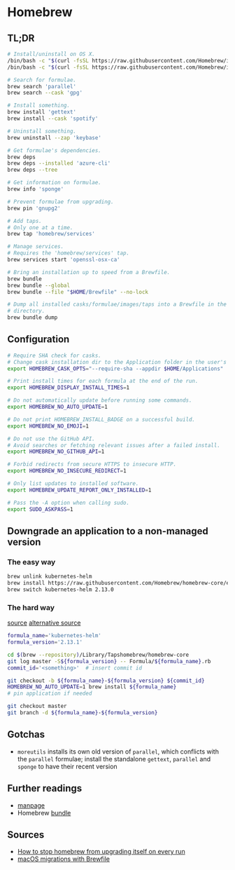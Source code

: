 # Homebrew

## TL;DR

```sh
# Install/uninstall on OS X.
/bin/bash -c "$(curl -fsSL https://raw.githubusercontent.com/Homebrew/install/HEAD/install.sh)"
/bin/bash -c "$(curl -fsSL https://raw.githubusercontent.com/Homebrew/install/HEAD/uninstall.sh)"

# Search for formulae.
brew search 'parallel'
brew search --cask 'gpg'

# Install something.
brew install 'gettext'
brew install --cask 'spotify'

# Uninstall something.
brew uninstall --zap 'keybase'

# Get formulae's dependencies.
brew deps
brew deps --installed 'azure-cli'
brew deps --tree

# Get information on formulae.
brew info 'sponge'

# Prevent formulae from upgrading.
brew pin 'gnupg2'

# Add taps.
# Only one at a time.
brew tap 'homebrew/services'

# Manage services.
# Requires the 'homebrew/services' tap.
brew services start 'openssl-osx-ca'

# Bring an installation up to speed from a Brewfile.
brew bundle
brew bundle --global
brew bundle --file "$HOME/Brewfile" --no-lock

# Dump all installed casks/formulae/images/taps into a Brewfile in the current
# directory.
brew bundle dump
```

## Configuration

```sh
# Require SHA check for casks.
# Change cask installation dir to the Application folder in the user's HOME.
export HOMEBREW_CASK_OPTS="--require-sha --appdir $HOME/Applications"

# Print install times for each formula at the end of the run.
export HOMEBREW_DISPLAY_INSTALL_TIMES=1

# Do not automatically update before running some commands.
export HOMEBREW_NO_AUTO_UPDATE=1

# Do not print HOMEBREW_INSTALL_BADGE on a successful build.
export HOMEBREW_NO_EMOJI=1

# Do not use the GitHub API.
# Avoid searches or fetching relevant issues after a failed install.
export HOMEBREW_NO_GITHUB_API=1

# Forbid redirects from secure HTTPS to insecure HTTP.
export HOMEBREW_NO_INSECURE_REDIRECT=1

# Only list updates to installed software.
export HOMEBREW_UPDATE_REPORT_ONLY_INSTALLED=1

# Pass the -A option when calling sudo.
export SUDO_ASKPASS=1
```

## Downgrade an application to a non-managed version

### The easy way

```sh
brew unlink kubernetes-helm
brew install https://raw.githubusercontent.com/Homebrew/homebrew-core/ed9dcb2cb455a816f744c3ad4ab5c18a0d335763/Formula/kubernetes-helm.rb
brew switch kubernetes-helm 2.13.0
```

### The hard way

[source](https://stackoverflow.com/questions/3987683/homebrew-install-specific-version-of-formula)
[alternative source](https://www.fernandomc.com/posts/brew-install-legacy-hugo-site-generator/)

```sh
formula_name='kubernetes-helm'
formula_version='2.13.1'

cd $(brew --repository)/Library/Tapshomebrew/homebrew-core
git log master -S${formula_version} -- Formula/${formula_name}.rb
commit_id='<something>'  # insert commit id

git checkout -b ${formula_name}-${formula_version} ${commit_id}
HOMEBREW_NO_AUTO_UPDATE=1 brew install ${formula_name}
# pin application if needed

git checkout master
git branch -d ${formula_name}-${formula_version}
```

## Gotchas

- `moreutils` installs its own old version of `parallel`, which conflicts with the `parallel` formulae; install the standalone `gettext`, `parallel` and `sponge` to have their recent version

## Further readings

- [manpage]
- Homebrew [bundle]

[bundle]: https://github.com/Homebrew/homebrew-bundle
[manpage]: https://docs.brew.sh/Manpage

## Sources

- [How to stop homebrew from upgrading itself on every run]
- [macOS migrations with Brewfile]

[how to stop homebrew from upgrading itself on every run]: https://superuser.com/questions/1209053/how-do-i-tell-homebrew-to-stop-running-brew-update-every-time-i-want-to-install/1209068#1209068
[macos migrations with brewfile]: https://openfolder.sh/macos-migrations-with-brewfile
